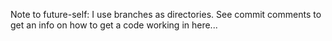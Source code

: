 Note to future-self:
I use branches as directories.
See commit comments to get an info on how to get a code working in here...
